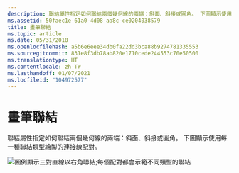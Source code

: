```yaml
---
description: 聯結屬性指定如何聯結兩個幾何線的兩端：斜面、斜接或圓角。 下圖顯示使用每一種聯結類型繪製的連接線配對。
ms.assetid: 50faec1e-61a0-4d08-aa8c-ce0204038579
title: 畫筆聯結
ms.topic: article
ms.date: 05/31/2018
ms.openlocfilehash: a5b6e6eee34db0fa22dd3bca88b9274781335553
ms.sourcegitcommit: 831e8f3db78ab820e1710cede244553c70e50500
ms.translationtype: HT
ms.contentlocale: zh-TW
ms.lasthandoff: 01/07/2021
ms.locfileid: "104972577"
---
```

# <a name="pen-join"></a>畫筆聯結

聯結屬性指定如何聯結兩個幾何線的兩端：斜面、斜接或圓角。 下圖顯示使用每一種聯結類型繪製的連接線配對。

![圖例顯示三對直線以右角聯結;每個配對都會示範不同類型的聯結](images/cspen-05.png)

 

 



